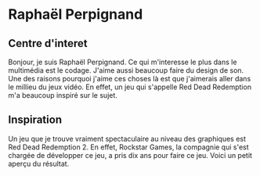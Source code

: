 <h1> Raphaël Perpignand </h1>
<h2>Centre d'interet</h2>
Bonjour, je suis Raphaël Perpignand. Ce qui m'interesse le plus dans le multimédia est le codage. J'aime aussi beaucoup faire du design de son. Une des raisons pourquoi j'aime ces choses là est que j'aimerais aller dans le millieu du jeux vidéo. En effet, un jeu qui s'appelle Red Dead Redemption m'a beaucoup inspiré sur le sujet.
<https://www.ubisoft.com/fr-ca/>
<h2>Inspiration</h2>
Un jeu que je trouve vraiment spectaculaire au niveau des graphiques est Red Dead Redemption 2. En effet, Rockstar Games, la compagnie qui s'est chargée de développer ce jeu, a pris dix ans pour faire ce jeu. Voici un petit aperçu du résultat.
<https://www.youtube.com/watch?v=gmA6MrX81z4>

